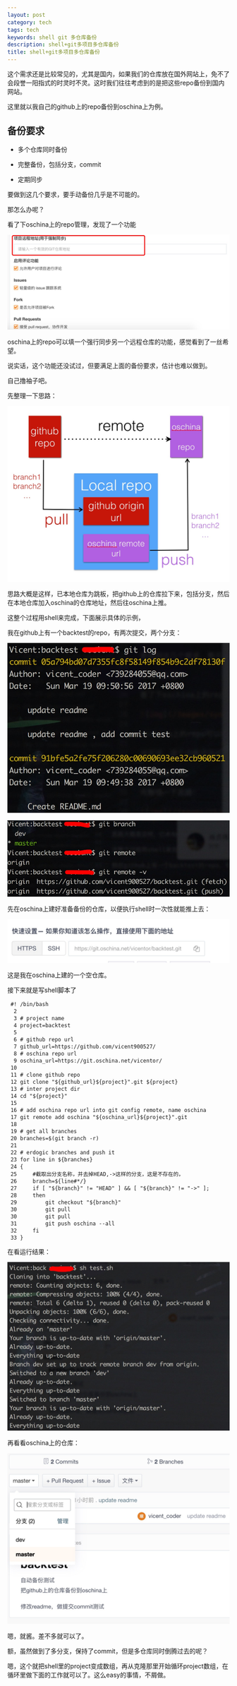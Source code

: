 ```yaml
---
layout: post
category: tech
tags: tech
keywords: shell git 多仓库备份
description: shell+git多项目多仓库备份
title: shell+git多项目多仓库备份
---
```


这个需求还是比较常见的，尤其是国内，如果我们的仓库放在国外网站上，免不了会段誉一阳指式的时灵时不灵。这时我们往往考虑到的是把这些repo备份到国内网站。

这里就以我自己的github上的repo备份到oschina上为例。

## 备份要求

* 多个仓库同时备份

* 完整备份，包括分支，commit

* 定期同步

要做到这几个要求，要手动备份几乎是不可能的。

那怎么办呢？

看了下oschina上的repo管理，发现了一个功能

![img](/images/sync.png)

oschina上的repo可以填一个强行同步另一个远程仓库的功能，感觉看到了一丝希望。

说实话，这个功能还没试过，但要满足上面的备份要求，估计也难以做到。

自己撸袖子吧。

先整理一下思路：

![img](/images/think.png)

思路大概是这样，已本地仓库为跳板，把github上的仓库拉下来，包括分支，然后在本地仓库加入oschina的仓库地址，然后往oschina上推。

这整个过程用shell来完成，下面展示具体的示例，

我在github上有一个backtest的repo，有两次提交，两个分支：

![img](/images/commit.png)

![img](/images/remote.png)

先在oschina上建好准备备份的仓库，以便执行shell时一次性就能推上去：

![img](/images/oschina_repo.png)

这是我在oschina上建的一个空仓库。

接下来就是写shell脚本了

```
 #! /bin/bash
  2
  3 # project name
  4 project=backtest
  5
  6 # github repo url
  7 github_url=https://github.com/vicent900527/
  8 # oschina repo url
  9 oschina_url=https://git.oschina.net/vicentor/
 10
 11 # clone github repo
 12 git clone "${github_url}${project}".git ${project}
 13 # inter project dir
 14 cd "${project}"
 15
 16 # add oschina repo url into git config remote, name oschina
 17 git remote add oschina "${oschina_url}${project}".git
 18
 19 # get all branches
 20 branches=$(git branch -r)
 21
 22 # erdogic branches and push it
 23 for line in ${branches}
 24 {
 25     #截取出分支名称，并去掉HEAD,->这样的分支，这是不存在的，
 26     branch=${line#*/}
 27     if [ "${branch}" != "HEAD" ] && [ "${branch}" != "->" ];
 28     then
 29         git checkout "${branch}"
 30         git pull
 30         git pull
 31         git push oschina --all
 32     fi
 33 }
```

在看运行结果：

![img](/images/run_result.png)

再看看oschina上的仓库：

![img](/images/oschina_result.png)

嗯，就酱。差不多就可以了。

额，虽然做到了多分支，保持了commit，但是多仓库同时倒腾过去的呢？

嗯，这个就把shell里的project变成数组，再从克隆那里开始循环project数组，在循环里做下面的工作就可以了。这么easy的事情，不屑做。





